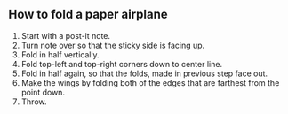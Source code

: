 ## How to fold a paper airplane

1. Start with a post-it note.
1. Turn note over so that the sticky side is facing up.
1. Fold in half vertically.
1. Fold top-left and top-right corners down to center line.
1. Fold in half again, so that the folds, made in previous step face out.
1. Make the wings by  folding both of the edges that are farthest from the point down.
1. Throw.

